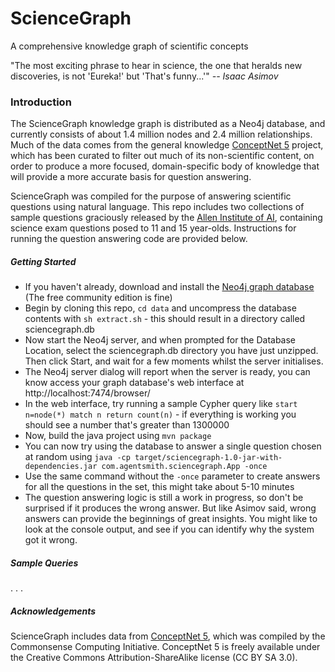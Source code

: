 # ScienceGraph

A comprehensive knowledge graph of scientific concepts

"The most exciting phrase to hear in science, the one that heralds new discoveries, is not 'Eureka!' but 'That's funny...'"
_-- Isaac Asimov_


### Introduction

The ScienceGraph knowledge graph is distributed as a Neo4j database, and currently consists of about 1.4 million nodes
and 2.4 million relationships. Much of the data comes from the general knowledge [ConceptNet 5](http://conceptnet5.media.mit.edu) project,
which has been curated to filter out much of its non-scientific content, on order to produce a more focused, domain-specific body of knowledge
that will provide a more accurate basis for question answering.

ScienceGraph was compiled for the purpose of answering scientific questions using natural language. This repo includes two collections of
sample questions graciously released by the [Allen Institute of AI](http://allenai.org/data.html), containing science exam questions posed
to 11 and 15 year-olds. Instructions for running the question answering code are provided below.


##### Getting Started

* If you haven't already, download and install the [Neo4j graph database](http://neo4j.com/download/) (The free community edition is fine)
* Begin by cloning this repo, `cd data` and uncompress the database contents with `sh extract.sh` - this should result in a directory called sciencegraph.db
* Now start the Neo4j server, and when prompted for the Database Location, select the sciencegraph.db directory you have just unzipped. Then click Start, and wait for a few moments whilst the server initialises.
* The Neo4j server dialog will report when the server is ready, you can know access your graph database's web interface at http://localhost:7474/browser/
* In the web interface, try running a sample Cypher query like `start n=node(*) match n return count(n)` - if everything is working you should see a number that's greater than 1300000
* Now, build the java project using `mvn package`
* You can now try using the database to answer a single question chosen at random using `java -cp target/sciencegraph-1.0-jar-with-dependencies.jar com.agentsmith.sciencegraph.App -once`
* Use the same command without the `-once` parameter to create answers for all the questions in the set, this might take about 5-10 minutes
* The question answering logic is still a work in progress, so don't be surprised if it produces the wrong answer. But like Asimov said, wrong answers can provide the beginnings of great insights. You might like to look at the console output, and see if you can identify why the system got it wrong.


##### Sample Queries

. . .



##### Acknowledgements

ScienceGraph includes data from [ConceptNet 5](http://conceptnet5.media.mit.edu), which was compiled by the Commonsense Computing Initiative. ConceptNet 5 is freely available under the Creative Commons Attribution-ShareAlike license (CC BY SA 3.0).